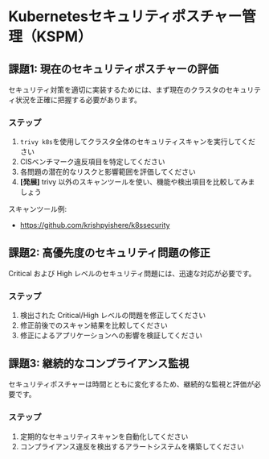 # Kubernetesセキュリティポスチャー管理（KSPM）

## 課題1: 現在のセキュリティポスチャーの評価

セキュリティ対策を適切に実装するためには、まず現在のクラスタのセキュリティ状況を正確に把握する必要があります。

### ステップ
1. `trivy k8s`を使用してクラスタ全体のセキュリティスキャンを実行してください
2. CISベンチマーク違反項目を特定してください
3. 各問題の潜在的なリスクと影響範囲を評価してください
4. **[発展]** trivy 以外のスキャンツールを使い、機能や検出項目を比較してみましょう

スキャンツール例:
- https://github.com/krishpyishere/k8ssecurity

## 課題2: 高優先度のセキュリティ問題の修正

Critical および High レベルのセキュリティ問題には、迅速な対応が必要です。

### ステップ
1. 検出された Critical/High レベルの問題を修正してください
2. 修正前後でのスキャン結果を比較してください
3. 修正によるアプリケーションへの影響を検証してください

## 課題3: 継続的なコンプライアンス監視

セキュリティポスチャーは時間とともに変化するため、継続的な監視と評価が必要です。

### ステップ
1. 定期的なセキュリティスキャンを自動化してください
2. コンプライアンス違反を検出するアラートシステムを構築してください
